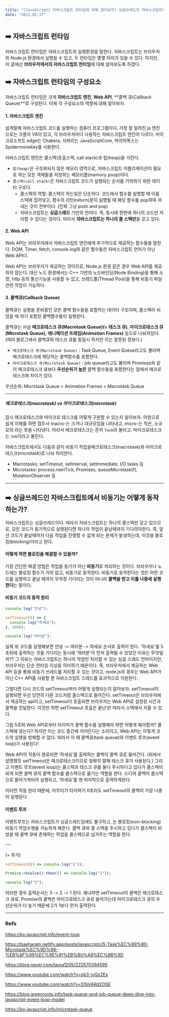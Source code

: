 ```yaml
---
title: "[JavaScript] 자바스크립트 런타임에 대해 알아보자! 싱글쓰레드인 자바스크립트에서 비동기는 어떻게 동작하는가? (이벤트루프, 마이크로테스크큐...)"
date: "2022.02.17"
---
```


## ➡️ 자바스크립트 런타임

자바스크립트 런타임은 자바스크립트의 실행환경을 말한다. 자바스크립트는 브라우저와 Node.js 환경에서 실행될 수 있고, 두 런타임은 몇몇 차이가 있을 수 있다. 하지만, 이 글에선 **브라우저에서의 자바스크립트 런타임**에 대해 알아보도록 하겠다.

## ➡️ 자바스크립트 런타임의 구성요소

자바스크립트 런타임은 크게 **자바스크립트 엔진**, **Web API**, **콜백 큐(Callback Queue)**로 구성된다. 이제 각 구성요소의 역할에 대해 알아보자.

#### 1. 자바스크립트 엔진

쉽게말해 자바스크립트 코드를 실행하는 컴퓨터 프로그램이다. 가장 잘 알려진 js 엔진으로는 크롬의 V8이 있고, 각 브라우저마다 사용하는 자바스크립트 엔진이 다르다. 마이크로소프트 edge는 Chakera, 사파리는 JavaScriptCore, 파이어폭스는 Spidermonekey를 사용한다.

자바스크립트 엔진은 콜스택(호출스택, call stack)과 힙(heap)을 가진다.

- `힙(heap)`은 구조화되지 않은 메모리 영역으로, 자바스크립트 어플리케이션이 필요로 하는 모든 객체들을 저장하는 메모리풀(memory poop)이다.
- `콜스택(call stack)`은 자바스크립트 코드가 실행되는 순서를 기억하기 위한 데이터 구조다.
  - 콜스택의 역할: 콜스택이 하는일은 단순하다. 코드에서 함수를 실행할 때 이를 스택에 집어넣고, 함수의 리턴(return)문이 실행될 때 해당 함수를 pop하여 꺼내는 것이 전부이다. (진짜 그냥 push and pop)
  - 자바스크립트는 **싱글스레드** 기반의 언어다. 즉, 동시에 한번에 하나의 코드만 처리할 수 있다는 것이다. 따라서 **자바스크립트는 하나의 콜 스택만**을 갖고 있다.

#### 2. Web API

Web API는 브라우저에서 자바스크립트 엔진에게 추가적으로 제공하는 함수들을 말한다. DOM, Timer, fetch, console.log와 같은 함수들은 자바스크립트 언어가 아닌 Web API다.

Web API는 브라우저가 제공하는 것이므로, Node.js 환경 같은 경우 Web API를 제공하지 않는다. 대신 노드 환경에서는 C++ 기반의 노드바인딩(Node Binding)을 통해 소캣, http 등의 통신기능을 사용할 수 있고, 쓰레드풀(Thread Pool)을 통해 비동기 파일 관련 작업이 가능하다.

#### 3. 콜백큐(Callback Queue)

콜백큐는 실행을 준비중인 모든 콜백 함수들을 포함하는 데이터 구조이며, 콜스택이 비었을 때 여기 포함된 콜백함수들이 실행된다.

콜백큐는 사실 **매크로테스크 큐(Macrotask Queue)(= 테스크 큐)**, **마이크로테스크 큐(Microtask Queue)**, **애니메이션 프레임(Animation Frames)** 등으로 나눠져있다. (여러 블로그에서 콜백큐와 테스크 큐를 동일시 하지만 이는 잘못된 정보다.)

- `매크로테스크 큐(Macrotask Queue)` : Task Queue, Event Queue라고도 불리며 매크로테스크에 해당하는 콜백함수를 포함한다.
- `마이크로테스크 큐(Microtask Queue)` : job queue라고도 불리며 Promises와 같이 매크로테스크 큐보다 **우선순위가 높은** 콜백 함수들을 포함한다는 점에서 매크로테스크와 차이가 있다.

우선순위: Microtask Queue > Animation Frames > Macrotask Queue

---

##### 매크로테스크(macrotask) vs 마이크로테스크(microtask)

잠시 매크로테스크와 마이크로 테스크를 어떻게 구분할 수 있는지 알아보자.
어원으로 쉽게 이해를 하면 접두사 macro-는 크거나 대규모임을 나타내고, micro-는 작은, 소규모의 라는 뜻을 나타낸다.
따라서 메크로테스크는 흔히 `Task`라 불리고, 마이크로테스크는 `Job`이라고 불린다.

자바스크립트에서도 다음과 같이 비동기 작업을매크로테스크(macrotask)와 마이크로테스크(microtask)로 나눠 처리한다.

- Macrotasks: setTimeout, setInterval, setImmediate, I/O tasks 등
- Microtasks: process.nextTick, Promises, queueMicrotask(f), MutationObserver 등

---

## ➡️ 싱글쓰레드인 자바스크립트에서 비동기는 어떻게 동작하는가?

자바스크립트는 싱글쓰레드이다. 따라서 자바스크립트는 하나의 콜스택만 갖고 있으므로, 모든 코드가 동기적으로 실행된다면 하나의 작업이 끝날때까지 기다려야한다. 즉, 앞선 코드가 끝날때까지 다음 작업을 진행할 수 없게 되는 문제가 발생하는데, 이것을 블로킹(blocking)이라고 한다.

#### 어떻게 하면 블로킹을 해결할 수 있을까?

가장 간단한 해결 방법은 작업을 동기가 아닌 **비동기**로 처리하는 것이다. 브라우저나 노드에는 블로킹 함수가 거의 없고, 비동기로 동작한다. 비동기로 동작한다는 것은 어떤 코드를 실행하고 끝날 때까지 무작정 기다리는 것이 아니라 **콜백을 받고 이를 나중에 실행한다**는 말이다.

#### 비동기 코드의 동작 원리

```js
console.log("안녕");

setTimeout(() => {
  console.log("하세요");
}, 5000);

console.log("여러분");
```

실제 위 코드를 실행해보면 안녕 -> 여러분 -> 하세요 순서로 출력이 된다. '하세요'를 5초뒤에 출력하는 것을 기다리는 동시에 '여러분'이 먼저 출력될 수 있었던 이유는 무엇일까?? 그 이유는 자바스크립트는 하나의 작업만 처리할 수 있는 싱글 스레드 언어이지만, 브라우저는 단순 런타임 이상을 의미하기 때문이다. 즉, 브라우저에서 제공하는 Web API 등을 통해 비동기 쓰레드를 처리할 수 있는 것이고, node.js의 경우는 Web API가 아닌 C++ API를 사용할 뿐 자바스크립트 스레드를 효과적으로 지원한다.

그렇다면 다시 코드의 setTimeout부터 어떻게 실행되는지 알아보자. setTimeout이 실행되면 우선 당연히 다른 코드처럼 콜스택으로 들어간다. setTimeout은 브라우저에서 제공하는 api이고, setTimeout이 호출되면 브라우저는 Web API로 설정된 시간과 콜백을 전달한다. 이것만 하면 setTimeout 호출은 끝난것! 따라서 스택에서 지울 수 있다.

그럼 5초뒤 Web API로부터 타이머가 콜백 함수를 실행해야 하면 어떻게 해야할까? 콜스택에 넣는다? 하지만 이는 코드 중간에 끼어든다는 소리이고, Web API는 이렇게 코드의 실행을 방해할 수 없다. 따라서 이 때 콜백큐(task queue)와 이벤트 루프(event loop)가 사용된다!

Web API의 작동이 완료되면 ‘하세요’를 출력하는 콜백이 콜백 큐로 들어간다. (위에서 설명했듯 setTimeout은 매크로테스크이므로 정확히 말해 테스크 큐가 사용된다.) 그리고 이벤트 루프(event loop)는 콜스택과 태스크 큐를 둘다 주시하다고 있다가 콜스택이 비게 되면 콜백 큐의 콜백 함수를 콜스택으로 옮기는 역할을 한다. 드디어 콜백이 콜스택으로 들어가게되어 실행되고, ‘하세요’를 맨 마지막으로 출력하게된다.

이러한 작동 원리 때문에, 아무리가 타이머가 0초라도 setTimeout의 콜백이 가장 나중이 실행된다.

#### 이벤트 루프

이벤트루프는 자바스크립트가 싱글스레드임에도 불구하고, 논 블로킹(non-blocking) 비동기 작업수행을 가능하게 해준다. 콜백 큐와 콜 스택을 주시하고 있다가 콜스택이 비었을 때 콜백 큐에 존재하는 작업을 콜스택으로 넘겨주는 역할을 한다.

​---

(+ 추가)

```js
setTimeout(() => console.log("1"));

Promise.resolve().then(() => console.log("2"));

console.log("3");
```

이러한 경우 출력순서는 3 -> 2 -> 1 된다. 왜냐하면 setTimeout의 콜백은 매크로테스크 큐로, Promise의 콜백은 마이크로테스크 큐로 들어가는데 마이크로테스크 큐의 우선순위가 더 높기 때문에 2가 1보다 먼저 출력된다.

---

### Refs

https://ko.javascript.info/event-loop

https://baeharam.netlify.app/posts/javascript/JS-Task%EC%99%80-Microtask%EC%9D%98-%EB%8F%99%EC%9E%91%EB%B0%A9%EC%8B%9D

https://blog.naver.com/laura1205/222570394595

https://www.youtube.com/watch?v=ob3-ivQx2Es

https://www.youtube.com/watch?v=S1bVARd2OSE

https://blog.greenroots.info/task-queue-and-job-queue-deep-dive-into-javascript-event-loop-model

https://ko.javascript.info/microtask-queue
